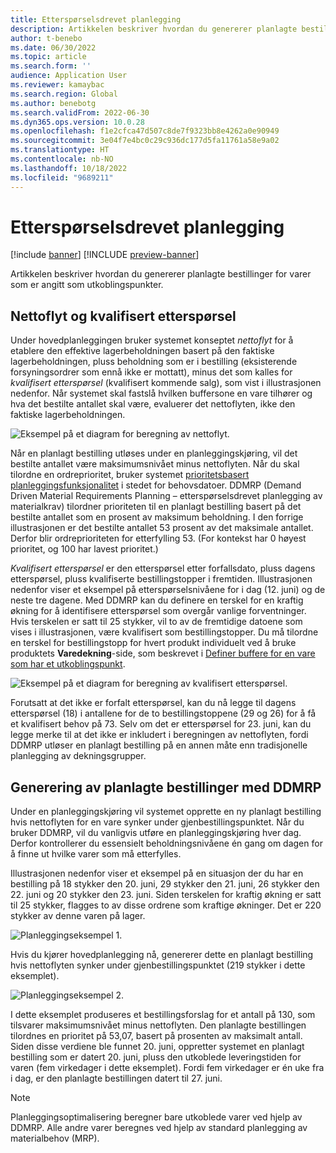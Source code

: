 ```yaml
---
title: Etterspørselsdrevet planlegging
description: Artikkelen beskriver hvordan du genererer planlagte bestillinger for varer som er angitt som utkoblingspunkter.
author: t-benebo
ms.date: 06/30/2022
ms.topic: article
ms.search.form: ''
audience: Application User
ms.reviewer: kamaybac
ms.search.region: Global
ms.author: benebotg
ms.search.validFrom: 2022-06-30
ms.dyn365.ops.version: 10.0.28
ms.openlocfilehash: f1e2cfca47d507c8de7f9323bb8e4262a0e90949
ms.sourcegitcommit: 3e04f7e4bc0c29c936dc177d5fa11761a58e9a02
ms.translationtype: HT
ms.contentlocale: nb-NO
ms.lasthandoff: 10/18/2022
ms.locfileid: "9689211"
---
```

# <a name="demand-driven-planning"></a>Etterspørselsdrevet planlegging

[!include [banner](../../includes/banner.md)]
[!INCLUDE [preview-banner](../../includes/preview-banner.md)]
<!-- KFM: Preview until further notice -->

Artikkelen beskriver hvordan du genererer planlagte bestillinger for varer som er angitt som utkoblingspunkter.

## <a name="net-flow-and-qualified-demand"></a>Nettoflyt og kvalifisert etterspørsel

Under hovedplanleggingen bruker systemet konseptet *nettoflyt* for å etablere den effektive lagerbeholdningen basert på den faktiske lagerbeholdningen, pluss beholdning som er i bestilling (eksisterende forsyningsordrer som ennå ikke er mottatt), minus det som kalles for *kvalifisert etterspørsel* (kvalifisert kommende salg), som vist i illustrasjonen nedenfor. Når systemet skal fastslå hvilken buffersone en vare tilhører og hva det bestilte antallet skal være, evaluerer det nettoflyten, ikke den faktiske lagerbeholdningen.

![Eksempel på et diagram for beregning av nettoflyt.](media/ddmrp-net-flow-example.png "Eksempel på et diagram for beregning av nettoflyt")

Når en planlagt bestilling utløses under en planleggingskjøring, vil det bestilte antallet være maksimumsnivået minus nettoflyten. Når du skal tilordne en ordreprioritet, bruker systemet [prioritetsbasert planleggingsfunksjonalitet](priority-based-planning.md) i stedet for behovsdatoer. DDMRP (Demand Driven Material Requirements Planning – etterspørselsdrevet planlegging av materialkrav) tilordner prioriteten til en planlagt bestilling basert på det bestilte antallet som en prosent av maksimum beholdning. I den forrige illustrasjonen er det bestilte antallet 53 prosent av det maksimale antallet. Derfor blir ordreprioriteten for etterfylling 53. (For kontekst har 0 høyest prioritet, og 100 har lavest prioritet.)

*Kvalifisert etterspørsel* er den etterspørsel etter forfallsdato, pluss dagens etterspørsel, pluss kvalifiserte bestillingstopper i fremtiden. Illustrasjonen nedenfor viser et eksempel på etterspørselsnivåene for i dag (12. juni) og de neste tre dagene. Med DDMRP kan du definere en terskel for en kraftig økning for å identifisere etterspørsel som overgår vanlige forventninger. Hvis terskelen er satt til 25 stykker, vil to av de fremtidige datoene som vises i illustrasjonen, være kvalifisert som bestillingstopper. Du må tilordne en terskel for bestillingstopp for hvert produkt individuelt ved å bruke produktets **Varedekning**-side, som beskrevet i [Definer buffere for en vare som har et utkoblingspunkt](ddmrp-buffer-profile-and-levels.md#set-up-buffers).

![Eksempel på et diagram for beregning av kvalifisert etterspørsel.](media/ddmrp-net-qualified-demand-example.png "Eksempel på et diagram for beregning av kvalifisert etterspørsel")

Forutsatt at det ikke er forfalt etterspørsel, kan du nå legge til dagens etterspørsel (18) i antallene for de to bestillingstoppene (29 og 26) for å få et kvalifisert behov på 73. Selv om det er etterspørsel for 23. juni, kan du legge merke til at det ikke er inkludert i beregningen av nettoflyten, fordi DDMRP utløser en planlagt bestilling på en annen måte enn tradisjonelle planlegging av dekningsgrupper.

## <a name="generating-planned-orders-with-ddmrp"></a>Generering av planlagte bestillinger med DDMRP

Under en planleggingskjøring vil systemet opprette en ny planlagt bestilling hvis nettoflyten for en vare synker under gjenbestillingspunktet. Når du bruker DDMRP, vil du vanligvis utføre en planleggingskjøring hver dag. Derfor kontrollerer du essensielt beholdningsnivåene én gang om dagen for å finne ut hvilke varer som må etterfylles.

Illustrasjonen nedenfor viser et eksempel på en situasjon der du har en bestilling på 18 stykker den 20. juni, 29 stykker den 21. juni, 26 stykker den 22. juni og 20 stykker den 23. juni. Siden terskelen for kraftig økning er satt til 25 stykker, flagges to av disse ordrene som kraftige økninger. Det er 220 stykker av denne varen på lager.

![Planleggingseksempel 1.](media/ddmrp-planning-example-1.png "Planleggingseksempel 1")

Hvis du kjører hovedplanlegging nå, genererer dette en planlagt bestilling hvis nettoflyten synker under gjenbestillingspunktet (219 stykker i dette eksemplet).

![Planleggingseksempel 2.](media/ddmrp-planning-example-2.png "Planleggingseksempel 2")

I dette eksemplet produseres et bestillingsforslag for et antall på 130, som tilsvarer maksimumsnivået minus nettoflyten. Den planlagte bestillingen tilordnes en prioritet på 53,07, basert på prosenten av maksimalt antall. Siden disse verdiene ble funnet 20. juni, oppretter systemet en planlagt bestilling som er datert 20. juni, pluss den utkoblede leveringstiden for varen (fem virkedager i dette eksemplet). Fordi fem virkedager er én uke fra i dag, er den planlagte bestillingen datert til 27. juni.

> [!NOTE]
> Planleggingsoptimalisering beregner bare utkoblede varer ved hjelp av DDMRP. Alle andre varer beregnes ved hjelp av standard planlegging av materialbehov (MRP).

